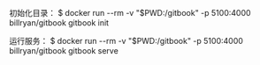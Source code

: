 

初始化目录：
$ docker run --rm -v "$PWD:/gitbook" -p 5100:4000 billryan/gitbook gitbook init

运行服务：
$ docker run --rm -v "$PWD:/gitbook" -p 5100:4000 billryan/gitbook gitbook serve


